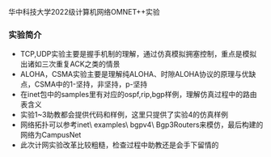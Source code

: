 华中科技大学2022级计算机网络OMNET++实验

### 实验简介

- TCP,UDP实验主要是握手机制的理解，通过仿真模拟拥塞控制，重点是模拟出诸如三次重复ACK之类的情景
- ALOHA，CSMA实验主要是理解纯ALOHA、时隙ALOHA协议的原理与优缺点，CSMA中的1-坚持，非坚持，p-坚持
- 在inet包中的samples里有对应的ospf,rip,bgp样例，理解仿真过程中的路由表含义
- 实验1~3助教都会提供代码和样例，这里只提供了实验4的仿真样例
- 网络拓扑可以参考inet\ examples\ bgpv4\ Bgp3Routers来模仿，最后构建的网络为CampusNet
- 此次计网实验改革比较粗糙，检查过程中助教还是会手下留情的

